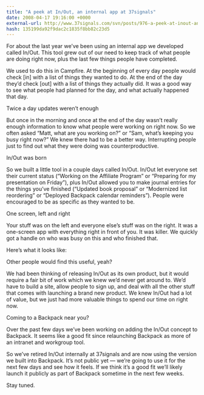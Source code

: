 ```yaml
---
title: "A peek at In/Out, an internal app at 37signals"
date: 2008-04-17 19:16:00 +0000
external-url: http://www.37signals.com/svn/posts/976-a-peek-at-inout-an-internal-app-at-37signals
hash: 135199da92f9dac2c1835f8bb82c23d5
---
```


For about the last year we’ve been using an internal app we developed called In/Out. This tool grew out of our need to keep track of what people are doing right now, plus the last few things people have completed.



We used to do this in Campfire. At the beginning of every day people would check [in] with a list of things they wanted to do. At the end of the day they’d check [out] with a list of things they actually did. It was a good way to see what people had planned for the day, and what actually happened that day.



Twice a day updates weren’t enough

But once in the morning and once at the end of the day wasn’t really enough information to know what people were working on right now. So we often asked “Matt, what are you working on?” or “Sam, what’s keeping you busy right now?” We knew there had to be a better way. Interrupting people just to find out what they were doing was counterproductive.



In/Out was born

So we built a little tool in a couple days called In/Out. In/Out let everyone set their current status (“Working on the Affiliate Program” or “Preparing for my presentation on Friday”), plus In/Out allowed you to make journal entries for the things you’ve finished (“Updated book proposal” or “Modernized list reordering” or “Deployed Backpack calendar reminders”). People were encouraged to be as specific as they wanted to be.



One screen, left and right

Your stuff was on the left and everyone else’s stuff was on the right. It was a one-screen app with everything right in front of you. It was killer. We quickly got a handle on who was busy on this and who finished that.



Here’s what it looks like:



Other people would find this useful, yeah?

We had been thinking of releasing In/Out as its own product, but it would require a fair bit of work which we knew we’d never get around to. We’d have to build a site, allow people to sign up, and deal with all the other stuff that comes with launching a brand new product. We knew In/Out had a lot of value, but we just had more valuable things to spend our time on right now.



Coming to a Backpack near you?

Over the past few days we’ve been working on adding the In/Out concept to Backpack. It seems like a good fit since relaunching Backpack as more of an intranet and workgroup tool.



So we’ve retired In/Out internally at 37signals and are now using the version we built into Backpack. It’s not public yet — we’re going to use it for the next few days and see how it feels. If we think it’s a good fit we’ll likely launch it publicly as part of Backpack sometime in the next few weeks.



Stay tuned.

  

